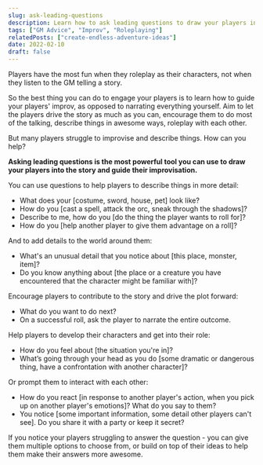 ```yaml
---
slug: ask-leading-questions
description: Learn how to ask leading questions to draw your players into the story and guide their improvisation.
tags: ["GM Advice", "Improv", "Roleplaying"]
relatedPosts: ["create-endless-adventure-ideas"]
date: 2022-02-10
draft: false
---
```


Players have the most fun when they roleplay as their characters, not when they listen to the GM telling a story.

So the best thing you can do to engage your players is to learn how to guide your players' improv, as opposed to narrating everything yourself. Aim to let the players drive the story as much as you can, encourage them to do most of the talking, describe things in awesome ways, roleplay with each other.

But many players struggle to improvise and describe things. How can you help?

<!-- it difficult to improvise and describe things. -->

**Asking leading questions is the most powerful tool you can use to draw your players into the story and guide their improvisation.**

<!-- Here are some ways you can do that. -->

<!-- ### Encourage players to create vivid descriptions -->

You can use questions to help players to describe things in more detail:
>
- What does your [costume, sword, house, pet] look like?
- How do you [cast a spell, attack the orc, sneak through the shadows]?
- Describe to me, how do you [do the thing the player wants to roll for]?
- How do you [help another player to give them advantage on a roll]?

And to add details to the world around them:
> 
- What's an unusual detail that you notice about [this place, monster, item]?
- Do you know anything about [the place or a creature you have encountered that the character might be familiar with]?

<!-- ### Help them contribute to the story -->

Encourage players to contribute to the story and drive the plot forward:

> 
- What do you want to do next?
- On a successful roll, ask the player to narrate the entire outcome.

<!-- ### Roleplay -->

Help players to develop their characters and get into their role:
>
- How do you feel about [the situation you're in]?
- What’s going through your head as you do [some dramatic or dangerous thing, have a confrontation with another character]?

Or prompt them to interact with each other:
>
- How do you react [in response to another player's action, when you pick up on another player's emotions]? What do you say to them?
- You notice [some important information, some detail other players can't see]. Do you share it with a party or keep it secret?

If you notice your players struggling to answer the question - you can give them multiple options to choose from, or build on top of their ideas to help them make their answers more awesome.

<!--
()
---

Can you think of more interesting questions to ask players to help them roleplay, describe things, to draw them into the story? Please leave them in the comments!



---
They arrive in a town that's been plagued by bandit raids. How do I get this across, you think to yourself?

"Fighter, as you approach the gates, what telltale sign of a recent bandit attack do you notice right away?"

They go to the Inn.

"Hey, Bard, what about the entertainment in this place tells us that the town has fallen on tough times lately?"

The local Temple...

"Yeah, cleric, what do you notice right away that needs repair here to make this place a proper sanctuary for [DEITY]'s followers?"

You get the idea!

Basically, any time you want to impart some flavor, you can ask THEM to provide it. If you've ever seen the old classic D&D modules that had 'rumor tables', those are way better as PC queries: "OK, you've arrived in Villagetown. What's one rumor each of you has heard that relates to the ongoing bandit attacks?"

Then you can use a couple as-is, tweak a couple to reflect how rumors can get stuff wrong, and either completely ignore or actively subvert anyone who lays "they have a stash of artifacts in their cave!" on you thinking they're clever.

Can you think of more interesting questions to ask players to help them roleplay, describe things, to draw them into the story? Please leave them in the comments!
-->